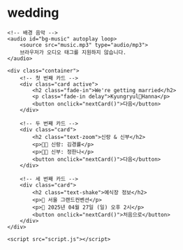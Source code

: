 # wedding
<!DOCTYPE html>
<html lang="ko">
<head>
    <meta charset="UTF-8">
    <meta name="viewport" content="width=device-width, initial-scale=1.0">
    <title>We're getting married</title>
    <link rel="stylesheet" href="style.css">
</head>
<body>

    <!-- 배경 음악 -->
    <audio id="bg-music" autoplay loop>
        <source src="music.mp3" type="audio/mp3">
        브라우저가 오디오 태그를 지원하지 않습니다.
    </audio>

    <div class="container">
        <!-- 첫 번째 카드 -->
        <div class="card active">
            <h2 class="fade-in">We're getting married</h2>
            <p class="fade-in delay">Kyungryul💌Hanna</p>
            <button onclick="nextCard()">다음</button>
        </div>

        <!-- 두 번째 카드 -->
        <div class="card">
            <h2 class="text-zoom">신랑 & 신부</h2>
            <p>👨‍💼 신랑: 김경률</p>
            <p>👩‍🎓 신부: 정한나</p>
            <button onclick="nextCard()">다음</button>
        </div>

        <!-- 세 번째 카드 -->
        <div class="card">
            <h2 class="text-shake">예식장 정보</h2>
            <p>📍 서울 그랜드컨벤션</p>
            <p>📅 2025년 04월 27일 (일) 오후 2시</p>
            <button onclick="nextCard()">처음으로</button>
        </div>
    </div>

    <script src="script.js"></script>
</body>
</html>

